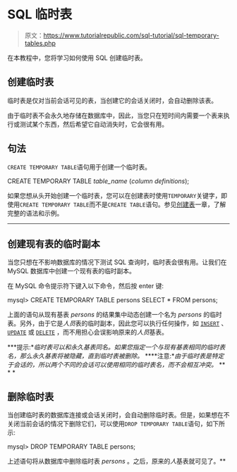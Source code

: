 # SQL 临时表

> 原文：<https://www.tutorialrepublic.com/sql-tutorial/sql-temporary-tables.php>

在本教程中，您将学习如何使用 SQL 创建临时表。

## 创建临时表

临时表是仅对当前会话可见的表，当创建它的会话关闭时，会自动删除该表。

由于临时表不会永久地存储在数据库中，因此，当您只在短时间内需要一个表来执行或测试某个东西，然后希望它自动消失时，它会很有用。

## 句法

`CREATE TEMPORARY TABLE`语句用于创建一个临时表。

CREATE TEMPORARY TABLE *table_name* (*column definitions*);

如果您想从头开始创建一个临时表，您可以在创建表时使用`TEMPORARY`关键字，即使用`CREATE TEMPORARY TABLE`而不是`CREATE TABLE`语句。参见[创建表](sql-create-table-statement.php)一章，了解完整的语法和示例。

* * *

## 创建现有表的临时副本

当您只想在不影响数据库的情况下测试 SQL 查询时，临时表会很有用。让我们在 MySQL 数据库中创建一个现有表的临时副本。

在 MySQL 命令提示符下键入以下命令，然后按 enter 键:

mysql> CREATE TEMPORARY TABLE persons SELECT * FROM persons;

上面的语句从现有基表 *persons* 的结果集中动态创建一个名为 *persons* 的临时表。另外，由于它是*人员*表的临时副本，因此您可以执行任何操作，如 [`INSERT`](sql-insert-statement.php) 、 [`UPDATE`](sql-update-statement.php) 或 [`DELETE`](sql-delete-statement.php) ，而不用担心会误影响原来的*人员*基表。

 ***提示:**临时表可以和永久基表同名。如果您指定一个与现有基表相同的临时表名，那么永久基表将被隐藏，直到临时表被删除。*  ****注意:**由于临时表是特定于会话的，所以两个不同的会话可以使用相同的临时表名，而不会相互冲突。*  ** * *

## 删除临时表

当创建临时表的数据库连接或会话关闭时，会自动删除临时表。但是，如果想在不关闭当前会话的情况下删除它们，可以使用`DROP TEMPORARY TABLE`语句，如下所示:

mysql> DROP TEMPORARY TABLE persons;

上述语句将从数据库中删除临时表 *persons* 。之后，原来的*人*基表就可见了。**